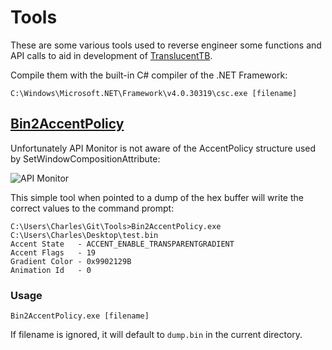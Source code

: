 # Tools

These are some various tools used to reverse engineer some functions and API calls to aid in development of [TranslucentTB](https://github.com/TranslucentTB/TranslucentTB).

Compile them with the built-in C# compiler of the .NET Framework:

    C:\Windows\Microsoft.NET\Framework\v4.0.30319\csc.exe [filename]

## [Bin2AccentPolicy](https://github.com/TranslucentTB/Tools/blob/master/Bin2AccentPolicy.cs)

Unfortunately API Monitor is not aware of the AccentPolicy structure used by SetWindowCompositionAttribute:

![API Monitor](http://i.imgur.com/jQJRaTJ.png)

This simple tool when pointed to a dump of the hex buffer will write the correct values to the command prompt:

    C:\Users\Charles\Git\Tools>Bin2AccentPolicy.exe C:\Users\Charles\Desktop\test.bin
    Accent State   - ACCENT_ENABLE_TRANSPARENTGRADIENT
    Accent Flags   - 19
    Gradient Color - 0x9902129B
    Animation Id   - 0

### Usage

    Bin2AccentPolicy.exe [filename]

If filename is ignored, it will default to `dump.bin` in the current directory.